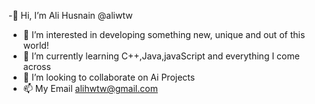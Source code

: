 -👋 Hi, I’m Ali Husnain @aliwtw
- 👀 I’m interested in developing something new, unique and out of this world!
- 🌱 I’m currently learning C++,Java,javaScript and everything I come across
- 💞️ I’m looking to collaborate on Ai Projects
- 📫 My Email alihwtw@gmail.com


